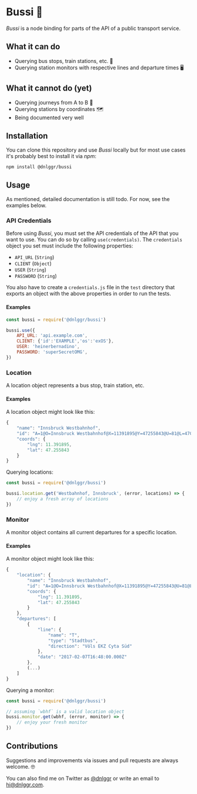 # Bussi 🚌

*Bussi* is a node binding for parts of the API of a public transport service.

## What it can do

- Querying bus stops, train stations, etc. 📍
- Querying station monitors with respective lines and departure times 🖥

## What it cannot do (yet)

- Querying journeys from A to B 🚀
- Querying stations by coordinates 🗺
- Being documented very well

## Installation

You can clone this repository and use *Bussi* locally but for most use cases it's probably best to install it via *npm*:

``` shell
npm install @dnlggr/bussi 
```

## Usage

As mentioned, detailed documentation is still todo. For now, see the examples below.

### API Credentials

Before using *Bussi*, you must set the API credentials of the API that you want to use. You can do so by calling `use(credentials)`. The `credentials` object you set must include the following properties:

- `API_URL` (`String`)
- `CLIENT` (`Object`)
- `USER` (`String`)
- `PASSWORD` (`String`)

You also have to create a `credentials.js` file in the `test` directory that exports an object with the above properties in order to run the tests.

#### Examples

``` javascript
const bussi = require('@dnlggr/bussi')

bussi.use({
    API_URL: 'api.example.com',
    CLIENT: {'id':'EXAMPLE','os':'exOS'},
    USER: 'heinerbernadino',
    PASSWORD: 'superSecretOMG',
})
```

### Location

A location object represents a bus stop, train station, etc.

#### Examples

A location object might look like this:

``` javascript
{
    "name": "Innsbruck Westbahnhof",
    "id": "A=1@O=Innsbruck Westbahnhof@X=11391895@Y=47255843@U=81@L=470118900@B=1@p=1486421941@",
    "coords": {
        "lng": 11.391895,
        "lat": 47.255843
    }
}
```

Querying locations:

``` javascript
const bussi = require('@dnlggr/bussi')

bussi.location.get('Westbahnhof, Innsbruck', (error, locations) => {
    // enjoy a fresh array of locations
})
```

### Monitor

A monitor object contains all current departures for a specific location.

#### Examples

A monitor object might look like this:

``` javascript
{
    "location": {
        "name": "Innsbruck Westbahnhof",
        "id": "A=1@O=Innsbruck Westbahnhof@X=11391895@Y=47255843@U=81@L=470118900@B=1@p=1486421941@",
        "coords": {
            "lng": 11.391895,
            "lat": 47.255843
        }
    },
    "departures": [
        {
            "line": {
                "name": "T",
                "type": "Stadtbus",
                "direction": "Völs EKZ Cyta Süd"
            },
            "date": "2017-02-07T16:48:00.000Z"
        },
        (...)
    ]
}
```

Querying a monitor:

``` javascript
const bussi = require('@dnlggr/bussi')

// assuming `wbhf` is a valid location object
bussi.monitor.get(wbhf, (error, monitor) => {
    // enjoy your fresh monitor
})
```

## Contributions

Suggestions and improvements via issues and pull requests are always welcome. 🤓

You can also find me on Twitter as [@dnlggr](https://twitter.com/dnlggr) or write an email to <hi@dnlggr.com>.
